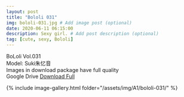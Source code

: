 ```yaml
---
layout: post
title: "Bololi 031"
img: bololi-031.jpg # Add image post (optional)
date: 2020-06-11 06:15:00
description: Sexy girl. # Add post description (optional)
tag: [cute, sexy, Bololi]
---
```

BoLoli Vol.031  
Model: Suki朱忆音                               
Images in download package have full quality                    
Google Drive [Download Full](http://gestyy.com/eqpbU6)

{% include image-gallery.html folder="/assets/img/A1/bololi-031/" %}
